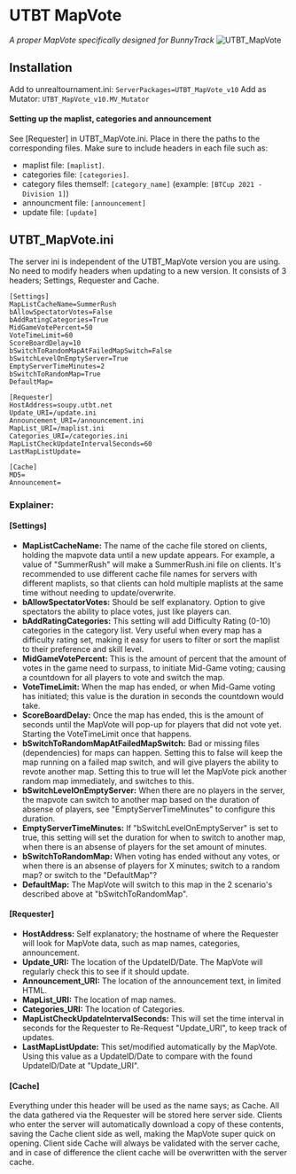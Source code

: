 # UTBT MapVote
*A proper MapVote specifically designed for BunnyTrack*
![UTBT_MapVote](https://cdn.discordapp.com/attachments/975106092969377832/991759083696828506/unknown.png)

## Installation
Add to unrealtournament.ini: `ServerPackages=UTBT_MapVote_v10`
Add as Mutator: `UTBT_MapVote_v10.MV_Mutator`
#### Setting up the maplist, categories and announcement
See [Requester] in UTBT_MapVote.ini. Place in there the paths to the corresponding files. Make sure to include headers in each file such as:
- maplist file: `[maplist]`.
- categories file: `[categories]`.
- category files themself: `[category_name]` (example: `[BTCup 2021 - Division 1]`)
- announcment file: `[announcement]`
- update file: `[update]`

## UTBT_MapVote.ini
The server ini is independent of the UTBT_MapVote version you are using. No need to modify headers when updating to a new version.
It consists of 3 headers; Settings, Requester and Cache.
```
[Settings]
MapListCacheName=SummerRush
bAllowSpectatorVotes=False
bAddRatingCategories=True
MidGameVotePercent=50
VoteTimeLimit=60
ScoreBoardDelay=10
bSwitchToRandomMapAtFailedMapSwitch=False
bSwitchLevelOnEmptyServer=True
EmptyServerTimeMinutes=2
bSwitchToRandomMap=True
DefaultMap=

[Requester]
HostAddress=soupy.utbt.net
Update_URI=/update.ini
Announcement_URI=/announcement.ini
MapList_URI=/maplist.ini
Categories_URI=/categories.ini
MapListCheckUpdateIntervalSeconds=60
LastMapListUpdate=

[Cache]
MD5=
Announcement=
```
### Explainer:

#### [Settings]
- **MapListCacheName:** The name of the cache file stored on clients, holding the mapvote data until a new update appears. For example, a value of "SummerRush" will make a SummerRush.ini file on clients. It's recommended to use different cache file names for servers with different maplists, so that clients can hold multiple maplists at the same time without needing to update/overwrite.
- **bAllowSpectatorVotes:** Should be self explanatory. Option to give spectators the ability to place votes, just like players can.
- **bAddRatingCategories:** This setting will add Difficulty Rating (0-10) categories in the category list. Very useful when every map has a difficulty rating set, making it easy for users to filter or sort the maplist to their preference and skill level.
- **MidGameVotePercent:** This is the amount of percent that the amount of votes in the game need to surpass, to initiate Mid-Game voting; causing a countdown for all players to vote and switch the map.
- **VoteTimeLimit:** When the map has ended, or when Mid-Game voting has initiated; this value is the duration in seconds the countdown would take.
- **ScoreBoardDelay:** Once the map has ended, this is the amount of seconds until the MapVote will pop-up for players that did not vote yet. Starting the VoteTimeLimit once that happens.
- **bSwitchToRandomMapAtFailedMapSwitch:** Bad or missing files (dependencies) for maps can happen. Setting this to false will keep the map running on a failed map switch, and will give players the ability to revote another map. Setting this to true will let the MapVote pick another random map immediately, and switches to this.
- **bSwitchLevelOnEmptyServer:** When there are no players in the server, the mapvote can switch to another map based on the duration of absense of players, see "EmptyServerTimeMinutes" to configure this duration.
- **EmptyServerTimeMinutes:** If "bSwitchLevelOnEmptyServer" is set to true, this setting will set the duration for when to switch to another map, when there is an absense of players for the set amount of minutes.
- **bSwitchToRandomMap:** When voting has ended without any votes, or when there is an absense of players for X minutes; switch to a random map? or switch to the "DefaultMap"?
- **DefaultMap:** The MapVote will switch to this map in the 2 scenario's described above at "bSwitchToRandomMap".
#### [Requester]
- **HostAddress:** Self explanatory; the hostname of where the Requester will look for MapVote data, such as map names, categories, announcement.
- **Update_URI:** The location of the UpdateID/Date. The MapVote will regularly check this to see if it should update.
- **Announcement_URI:** The location of the announcement text, in limited HTML.
- **MapList_URI:** The location of map names.
- **Categories_URI:** The location of Categories.
- **MapListCheckUpdateIntervalSeconds:** This will set the time interval in seconds for the Requester to Re-Request "Update_URI", to keep track of updates.
- **LastMapListUpdate:** This set/modified automatically by the MapVote. Using this value as a UpdateID/Date to compare with the found UpdateID/Date at "Update_URI".
#### [Cache]
Everything under this header will be used as the name says; as Cache. All the data gathered via the Requester will be stored here server side. Clients who enter the server will automatically download a copy of these contents, saving the Cache client side as well, making the MapVote super quick on opening. Client side Cache will always be validated with the server cache, and in case of difference the client cache will be overwritten with the server cache.


